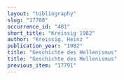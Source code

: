 ```yaml
---
layout: "bibliography"
slug: "17788"
occurrence_id: "481"
short_title: "Kreissig 1982"
author: "Kreissig, Heinz "
publication_year: "1982"
title: "Geschichte des Hellenismus"
title: "Geschichte des Hellenismus"
previous_item: "17791"
---
```

